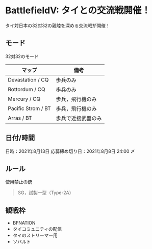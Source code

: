 # BattlefieldV: タイとの交流戦開催！

タイ対日本の32対32の親睦を深める交流戦が開催！

## モード
32対32のモード

| マップ | 備考 |
| ---- | ---- |
| Devastation / CQ | 歩兵のみ |
| Rottordum / CQ | 歩兵のみ |
| Mercury / CQ  | 歩兵，飛行機のみ |
| Pacific Strom / BT | 歩兵，飛行機のみ |
| Arras / BT | 歩兵で近接武器のみ |

## 日付/時間
日時：2021年8月13日
応募締め切り日：2021年8月8日 24:00 〆

## ルール
使用禁止の銃
> SG，試製一型（Type-2A）

## 観戦枠
- BFNATION
- タイコミュニティの配信
- タイのストリーマー用
- ソバルト